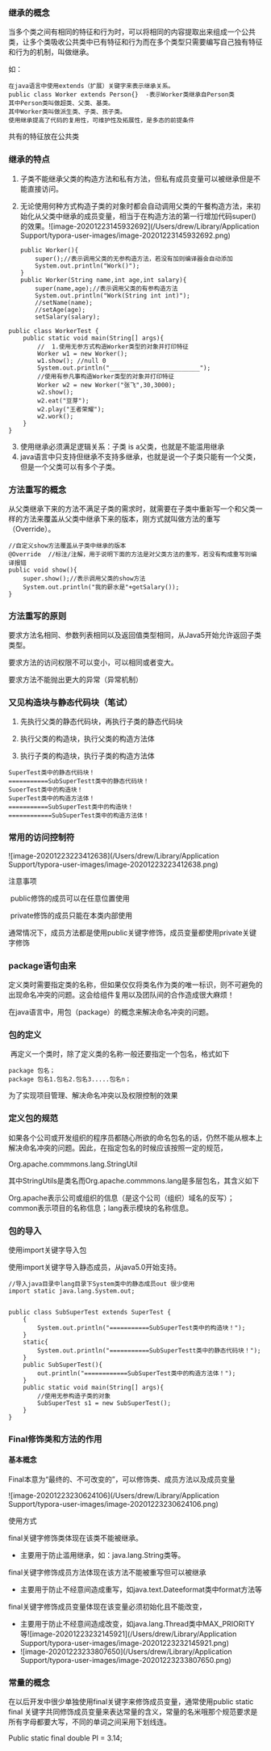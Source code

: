 ### 继承的概念

当多个类之间有相同的特征和行为时，可以将相同的内容提取出来组成一个公共类，让多个类吸收公共类中已有特征和行为而在多个类型只需要编写自己独有特征和行为的机制，叫做继承。

如：

```
在java语言中使用extends（扩展）关键字来表示继承关系。
public class Worker extends Person{}  -表示Worker类继承自Person类
其中Person类叫做超类、父类、基类。
其中Worker类叫做派生类、子类、孩子类。
使用继承提高了代码的复用性，可维护性及拓展性，是多态的前提条件
```

共有的特征放在公共类

### 继承的特点

 1. 子类不能继承父类的构造方法和私有方法，但私有成员变量可以被继承但是不能直接访问。

 2. 无论使用何种方式构造子类的对象时都会自动调用父类的午餐构造方法，来初始化从父类中继承的成员变量，相当于在构造方法的第一行增加代码super()的效果。![image-20201223145932692](/Users/drew/Library/Application Support/typora-user-images/image-20201223145932692.png)

    ```
    public Worker(){
        super();//表示调用父类的无参构造方法，若没有加则编译器会自动添加
        System.out.println("Work()");
    }
    public Worker(String name,int age,int salary){
        super(name,age);//表示调用父类的有参构造方法
        System.out.println("Work(String int int)");
        //setName(name);
        //setAge(age);
        setSalary(salary);
    ```

```
public class WorkerTest {
    public static void main(String[] args){
        //  1.使用无参方式构造Worker类型的对象并打印特征
        Worker w1 = new Worker();
        w1.show(); //null 0
        System.out.println("_________________________");
        //使用有参凡事构造Worker类型的对象并打印特征
        Worker w2 = new Worker("张飞",30,3000);
        w2.show();
        w2.eat("豆芽");
        w2.play("王者荣耀");
        w2.work();
    }
}
```

3. 使用继承必须满足逻辑关系：子类 is a父类，也就是不能滥用继承
4. java语言中只支持但继承不支持多继承，也就是说一个子类只能有一个父类，但是一个父类可以有多个子类。

###  方法重写的概念

从父类继承下来的方法不满足子类的需求时，就需要在子类中重新写一个和父类一样的方法来覆盖从父类中继承下来的版本，刚方式就叫做方法的重写（Override）。

```
//自定义show方法覆盖从子类中继承的版本
@Override  //标注/注解，用于说明下面的方法是对父类方法的重写，若没有构成重写则编译报错
public void show(){
    super.show();//表示调用父类的show方法
    System.out.println("我的薪水是"+getSalary());
}
```

### 方法重写的原则

要求方法名相同、参数列表相同以及返回值类型相同，从Java5开始允许返回子类类型。

要求方法的访问权限不可以变小，可以相同或者变大。

要求方法不能抛出更大的异常（异常机制）

### 又见构造块与静态代码块（笔试）

1. 先执行父类的静态代码块，再执行子类的静态代码块

2. 执行父类的构造块，执行父类的构造方法体

3. 执行子类的构造块，执行子类的构造方法体

```
SuperTest类中的静态代码块！
===========SubSuperTestt类中的静态代码块！
SuoerTest类中的构造块！
SuperTest类中的构造方法体！
===========SubSuperTest类中的构造块！
============SubSuperTest类中的构造方法体！
```

### 常用的访问控制符

![image-20201223223412638](/Users/drew/Library/Application Support/typora-user-images/image-20201223223412638.png)

注意事项

​	public修饰的成员可以在任意位置使用

​	private修饰的成员只能在本类内部使用

​	通常情况下，成员方法都是使用public关键字修饰，成员变量都使用private关键字修饰

### package语句由来

定义类时需要指定类的名称，但如果仅仅将类名作为类的唯一标识，则不可避免的出现命名冲突的问题。这会给组件复用以及团队间的合作造成很大麻烦！

在java语言中，用包（package）的概念来解决命名冲突的问题。

### 包的定义

​	再定义一个类时，除了定义类的名称一般还要指定一个包名，格式如下

```
package 包名；
package 包名1.包名2.包名3.....包名n；
```

为了实现项目管理、解决命名冲突以及权限控制的效果

### 定义包的规范

如果各个公司或开发组织的程序员都随心所欲的命名包名的话，仍然不能从根本上解决命名冲突的问题。因此，在指定包名的时候应该按照一定的规范，

Org.apache.commmons.lang.StringUtil

其中StringUtils是类名而Org.apache.commmons.lang是多层包名，其含义如下

Org.apache表示公司或组织的信息（是这个公司（组织）域名的反写）；common表示项目的名称信息；lang表示模块的名称信息。

### 包的导入

使用import关键字导入包

使用import关键字导入静态成员，从java5.0开始支持。

```
//导入java目录中lang目录下System类中的静态成员out 很少使用
import static java.lang.System.out;


public class SubSuperTest extends SuperTest {
    {
        System.out.println("===========SubSuperTest类中的构造块！");
    }
    static{
        System.out.println("===========SubSuperTestt类中的静态代码块！");
    }
    public SubSuperTest(){
        out.println("============SubSuperTest类中的构造方法体！");
    }
    public static void main(String[] args){
        //使用无参构造子类的对象
        SubSuperTest s1 = new SubSuperTest();
    }
}
```

### Final修饰类和方法的作用

#### 基本概念

Final本意为“最终的、不可改变的”，可以修饰类、成员方法以及成员变量

![image-20201223230624106](/Users/drew/Library/Application Support/typora-user-images/image-20201223230624106.png)

使用方式

final关键字修饰类体现在该类不能被继承。

- 主要用于防止滥用继承，如：java.lang.String类等。

final关键字修饰成员方法体现在该方法不能被重写但可以被继承

- 主要用于防止不经意间造成重写，如java.text.Dateeformat类中format方法等

final关键字修饰成员变量体现在该变量必须初始化且不能改变，

- 主要用于防止不经意间造成改变，如java.lang.Thread类中MAX_PRIORITY等![image-20201223232145921](/Users/drew/Library/Application Support/typora-user-images/image-20201223232145921.png)
- ![image-20201223233807650](/Users/drew/Library/Application Support/typora-user-images/image-20201223233807650.png)

### 常量的概念

在以后开发中很少单独使用final关键字来修饰成员变量，通常使用public static final 关键字共同修饰成员变量来表达常量的含义，常量的名米哦那个规范要求是所有字母都要大写，不同的单词之间采用下划线连。

Public static final double PI = 3.14; 